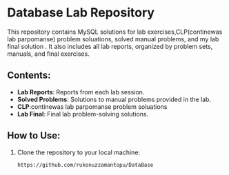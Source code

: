 # Database Lab Repository

This repository contains MySQL solutions for lab exercises,CLP(continewas lab parpomanse) problem soluations, solved manual problems, and my lab final solution . It also includes all lab reports, organized by problem sets, manuals, and final exercises.

## Contents:
- **Lab Reports**: Reports from each lab session.
- **Solved Problems**: Solutions to manual problems provided in the lab.
- **CLP**:continewas lab parpomanse problem soluations
- **Lab Final**: Final lab problem-solving  solutions.

## How to Use:
1. Clone the repository to your local machine:
   ```bash
   https://github.com/rukonuzzamantopu/DataBase


